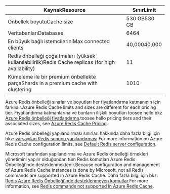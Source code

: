 | <span data-ttu-id="c7753-101">Kaynak</span><span class="sxs-lookup"><span data-stu-id="c7753-101">Resource</span></span> | <span data-ttu-id="c7753-102">Sınır</span><span class="sxs-lookup"><span data-stu-id="c7753-102">Limit</span></span> |
| --- | --- |
| <span data-ttu-id="c7753-103">Önbellek boyutu</span><span class="sxs-lookup"><span data-stu-id="c7753-103">Cache size</span></span> |<span data-ttu-id="c7753-104">530 GB</span><span class="sxs-lookup"><span data-stu-id="c7753-104">530 GB</span></span> |
| <span data-ttu-id="c7753-105">Veritabanları</span><span class="sxs-lookup"><span data-stu-id="c7753-105">Databases</span></span> |<span data-ttu-id="c7753-106">64</span><span class="sxs-lookup"><span data-stu-id="c7753-106">64</span></span> |
| <span data-ttu-id="c7753-107">En büyük bağlı istemcilerini</span><span class="sxs-lookup"><span data-stu-id="c7753-107">Max connected clients</span></span> |<span data-ttu-id="c7753-108">40,000</span><span class="sxs-lookup"><span data-stu-id="c7753-108">40,000</span></span> |
| <span data-ttu-id="c7753-109">Redis önbelleği çoğaltmaları (yüksek kullanılabilirlik)</span><span class="sxs-lookup"><span data-stu-id="c7753-109">Redis Cache replicas (for high availability)</span></span> |<span data-ttu-id="c7753-110">1</span><span class="sxs-lookup"><span data-stu-id="c7753-110">1</span></span> |
| <span data-ttu-id="c7753-111">Kümeleme ile bir premium önbellekte parça</span><span class="sxs-lookup"><span data-stu-id="c7753-111">Shards in a premium cache with clustering</span></span> |<span data-ttu-id="c7753-112">10</span><span class="sxs-lookup"><span data-stu-id="c7753-112">10</span></span> |

<span data-ttu-id="c7753-113">Azure Redis önbelleği sınırlar ve boyutları her fiyatlandırma katmanının için farklıdır.</span><span class="sxs-lookup"><span data-stu-id="c7753-113">Azure Redis Cache limits and sizes are different for each pricing tier.</span></span> <span data-ttu-id="c7753-114">Fiyatlandırma katmanlarına ve bunların ilişkili boyutları toosee hello bkz [Azure Redis önbelleği fiyatlandırma](https://azure.microsoft.com/pricing/details/cache/).</span><span class="sxs-lookup"><span data-stu-id="c7753-114">toosee hello pricing tiers and their associated sizes, see [Azure Redis Cache Pricing](https://azure.microsoft.com/pricing/details/cache/).</span></span>

<span data-ttu-id="c7753-115">Azure Redis önbelleği yapılandırması sınırları hakkında daha fazla bilgi için bkz: [varsayılan Redis sunucu yapılandırması](../articles/redis-cache/cache-configure.md#default-redis-server-configuration).</span><span class="sxs-lookup"><span data-stu-id="c7753-115">For more information on Azure Redis Cache configuration limits, see [Default Redis server configuration](../articles/redis-cache/cache-configure.md#default-redis-server-configuration).</span></span>

<span data-ttu-id="c7753-116">Microsoft tarafından yapılandırma ve Azure Redis önbelleği örnekleri yönetimini yapılır olduğundan tüm Redis komutları Azure Redis Önbelleği'nde desteklenmektedir.</span><span class="sxs-lookup"><span data-stu-id="c7753-116">Because configuration and management of Azure Redis Cache instances is done by Microsoft, not all Redis commands are supported in Azure Redis Cache.</span></span> <span data-ttu-id="c7753-117">Daha fazla bilgi için bkz: [Redis Azure Redis Önbelleği'nde desteklenmeyen komutlar](../articles/redis-cache/cache-configure.md#redis-commands-not-supported-in-azure-redis-cache).</span><span class="sxs-lookup"><span data-stu-id="c7753-117">For more information, see [Redis commands not supported in Azure Redis Cache](../articles/redis-cache/cache-configure.md#redis-commands-not-supported-in-azure-redis-cache).</span></span>


